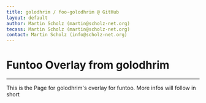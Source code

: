 ```yaml
---
title: golodhrim / foo-golodhrim @ GitHub
layout: default
author: Martin Scholz (martin@scholz-net.org)
tecass: Martin Scholz (martin@scholz-net.org)
contact: Martin Scholz (info@scholz-net.org)
---
```


# Funtoo Overlay from golodhrim #

********

This is the Page for golodhrim\'s overlay for funtoo.
More infos will follow in short

